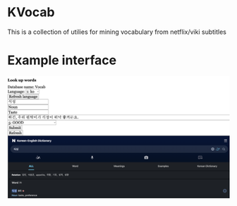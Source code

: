 # KVocab
This is a collection of utilies for mining vocabulary from netflix/viki subtitles

# Example interface
![example interface](img/example.png)
